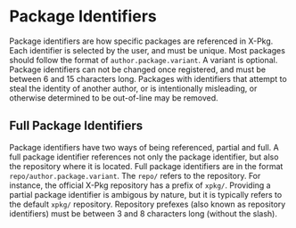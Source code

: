 # Package Identifiers

Package identifiers are how specific packages are referenced in X-Pkg. Each identifier is selected by the user, and must be unique. Most packages should follow the format of `author.package.variant`. A variant is optional. Package identifiers can not be changed once registered, and must be between 6 and 15 characters long. Packages with identifiers that attempt to steal the identity of another author, or is intentionally misleading, or otherwise determined to be out-of-line may be removed.

## Full Package Identifiers

Package identifiers have two ways of being referenced, partial and full. A full package identifier references not only the package identifier, but also the repository where it is located. Full package identifiers are in the format `repo/author.package.variant`. The `repo/` refers to the repository. For instance, the official X-Pkg repository has a prefix of `xpkg/`. Providing a partial package identifier is ambigous by nature, but it is typically refers to the default `xpkg/` repository. Repository prefexes (also known as repository identifiers) must be between 3 and 8 characters long (without the slash).